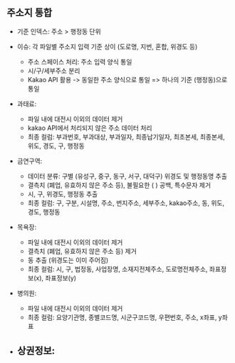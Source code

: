 ## 주소지 통합
- 기준 인덱스: 주소 > 행정동 단위 
- 이슈: 각 파일별 주소지 입력 기준 상이 (도로명, 지번, 혼합, 위경도 등)
    - 주소 스페이스 처리: 주소 입력 양식 통일
    - 시/구/세부주소 분리
    - Kakao API 활용 -> 동일한 주소 양식으로 통일
    => 하나의 기준 (행정동)으로 통일

- 과태료:
  - 파일 내에 대전시 이외의 데이터 제거
  - kakao API에서 처리되지 않은 주소 데이터 처리
  - 최종 컬럼: 부과번호, 부과대상, 부과일자, 최종납기일자, 최초본세, 최종본세, 위도, 경도, 구, 행정동
  
- 금연구역: 
  - 데이터 분류: 구별 (유성구, 중구, 동구, 서구, 대덕구) 위경도 및 행정동명 추출
  - 결측치 (폐업, 유효하지 않은 주소 등), 불필요한 ( ) 공백, 특수문자 제거
  - 시, 구, 위경도, 행정동 추출
  - 최종 컬럼: 구, 구분, 시설명, 주소, 번지주소, 세부주소, kakao주소, 동, 위도, 경도, 행정동

- 목욕장:
  - 파일 내에 대전시 이외의 데이터 제거
  - 결측치 (폐업, 유효하지 않은 주소 등) 제거
  - 동 추출 (위경도는 이미 주어짐)
  - 최종 컬럼: 시, 구, 법정동, 사업장명, 소재지전체주소, 도로명전체주소, 좌표정보(x), 좌표정보(y)
  
- 병의원:
  - 파일 내에 대전시 이외의 데이터 제거
  - 최종 컬럼: 요양기관명, 종별코드명, 시군구코드명, 우편번호, 주소, x좌표, y좌표
  
- 상권정보:
  -
